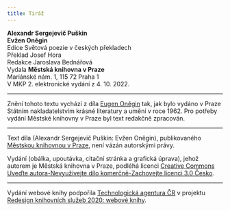 ```yaml
---
title: Tiráž
---
```


**Alexandr Sergejevič Puškin**  
**Evžen Oněgin**  
Edice Světová poezie v českých překladech  
Překlad Josef Hora  
Redakce Jaroslava Bednářová  
Vydala **Městská knihovna v Praze**  
Mariánské nám. 1, 115 72 Praha 1  
V MKP 2. elektronické vydání z 4. 10. 2022.

***

Znění tohoto textu vychází z díla [Eugen Oněgin](https://search.mlp.cz/cz/titul/eugen-onegin/158793/) tak, jak bylo vydáno v Praze Státním nakladatelstvím krásné literatury a umění v roce 1962. Pro potřeby vydání Městské knihovny v Praze byl text redakčně zpracován.

***


Text díla (Alexandr Sergejevič Puškin: Evžen Oněgin), publikovaného [Městskou knihovnou v Praze](https://www.mlp.cz/cz/), není vázán autorskými právy.


Vydání (obálka, upoutávka, citační stránka a grafická úprava), jehož autorem je Městská knihovna v Praze, podléhá licenci [Creative Commons Uveďte autora-Nevyužívejte dílo komerčně-Zachovejte licenci 3.0 Česko](https://creativecommons.org/licenses/by-nc-sa/3.0/cz/).

***

Vydání webové knihy podpořila [Technologická agentura ČR](https://www.tacr.cz/) v projektu [Redesign knihovních služeb 2020: webové knihy](https://starfos.tacr.cz/cs/project/TL04000391).